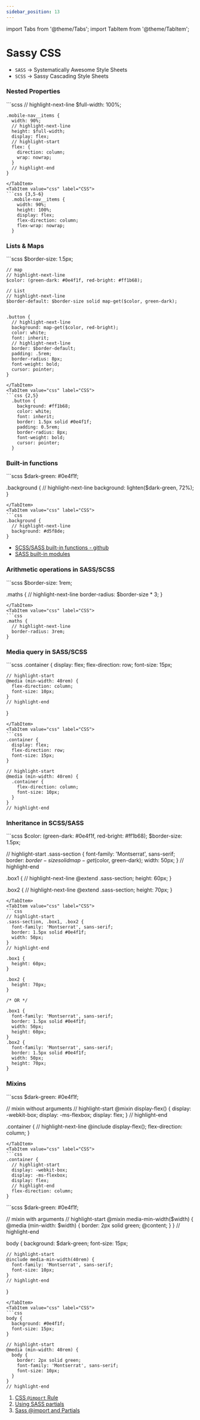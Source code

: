 ```yaml
---
sidebar_position: 13
---
```


import Tabs from '@theme/Tabs';
import TabItem from '@theme/TabItem';

# Sassy CSS

* `SASS` -> Systematically Awesome Style Sheets
* `SCSS` -> Sassy Cascading Style Sheets

### Nested Properties

<Tabs>
  <TabItem value="scss" label="SCSS">
  ```scss
    // highlight-next-line
    $full-width: 100%;

    .mobile-nav__items {
      width: 90%;
      // highlight-next-line
      height: $full-width;
      display: flex;
      // highlight-start
      flex: {
        direction: column;
        wrap: nowrap;
      }
      // highlight-end
    }
  ```
  </TabItem>
  <TabItem value="css" label="CSS">
  ```css {3,5-6}
    .mobile-nav__items {
      width: 90%;
      height: 100%;
      display: flex;
      flex-direction: column;
      flex-wrap: nowrap;
    }
  ```
  </TabItem>
</Tabs>

### Lists & Maps

<Tabs>
  <TabItem value="scss" label="SCSS">
  ```scss
    $border-size: 1.5px;

    // map
    // highlight-next-line
    $color: (green-dark: #0e4f1f, red-bright: #ff1b68);

    // List
    // highlight-next-line
    $border-default: $border-size solid map-get($color, green-dark);


    .button {
      // highlight-next-line
      background: map-get($color, red-bright);
      color: white;
      font: inherit;
      // highlight-next-line
      border: $border-default;
      padding: .5rem;
      border-radius: 8px;
      font-weight: bold;
      cursor: pointer;
    }
  ```
  </TabItem>
  <TabItem value="css" label="CSS">
  ```css {2,5}
    .button {
      background: #ff1b68;
      color: white;
      font: inherit;
      border: 1.5px solid #0e4f1f;
      padding: 0.5rem;
      border-radius: 8px;
      font-weight: bold;
      cursor: pointer;
    }
  ```
  </TabItem>
</Tabs>

### Built-in functions

<Tabs>
  <TabItem value="scss" label="SCSS">
  ```scss
  $dark-green: #0e4f1f;

  .background {
    // highlight-next-line
    background: lighten($dark-green, 72%);
  }
  ```
  </TabItem>
  <TabItem value="css" label="CSS">
  ```css
  .background {
    // highlight-next-line
    background: #d5f8de;
  }
  ```
  </TabItem>
</Tabs>

* [SCSS/SASS built-in functions - github](https://gist.github.com/AllThingsSmitty/3bcc79da563df756be46)
* [SASS built-in modules](https://sass-lang.com/documentation/modules/)

### Arithmetic operations in SASS/SCSS

<Tabs>
  <TabItem value="scss" label="SCSS">
  ```scss
  $border-size: 1rem;

  .maths {
    // highlight-next-line
    border-radius: $border-size * 3;
  }
  ```
  </TabItem>
  <TabItem value="css" label="CSS">
  ```css
  .maths {
    // highlight-next-line
    border-radius: 3rem;
  }
  ```
  </TabItem>
</Tabs>

### Media query in SASS/SCSS

<Tabs>
  <TabItem value="scss" label="SCSS">
  ```scss
  .container {
    display: flex;
    flex-direction: row;
    font-size: 15px;

    // highlight-start
    @media (min-width: 40rem) {
      flex-direction: column;
      font-size: 10px;
    }
    // highlight-end
  }
  ```
  </TabItem>
  <TabItem value="css" label="CSS">
  ```css
  .container {
    display: flex;
    flex-direction: row;
    font-size: 15px;
  }

  // highlight-start
  @media (min-width: 40rem) {
    .container {
      flex-direction: column;
      font-size: 10px;
    }
  }
  // highlight-end
  ```
  </TabItem>
</Tabs>


### Inheritance in SCSS/SASS

<Tabs>
  <TabItem value="scss" label="SCSS">
  ```scss
  $color: (green-dark: #0e4f1f, red-bright: #ff1b68);
  $border-size: 1.5px;

  // highlight-start
  .sass-section {
    font-family: 'Montserrat', sans-serif;
    border: $border-size solid map-get($color, green-dark);
    width: 50px;
  }
  // highlight-end

  .box1 {
    // highlight-next-line
    @extend .sass-section;
    height: 60px;
  }

  .box2 {
    // highlight-next-line
    @extend .sass-section;
    height: 70px;
  }
  ```
  </TabItem>
  <TabItem value="css" label="CSS">
  ```css
  // highlight-start
  .sass-section, .box1, .box2 {
    font-family: 'Montserrat', sans-serif;
    border: 1.5px solid #0e4f1f;
    width: 50px;
  }
  // highlight-end

  .box1 {
    height: 60px;
  }

  .box2 {
    height: 70px;
  }

  /* OR */

  .box1 {
    font-family: 'Montserrat', sans-serif;
    border: 1.5px solid #0e4f1f;
    width: 50px;
    height: 60px;
  }
  .box2 {
    font-family: 'Montserrat', sans-serif;
    border: 1.5px solid #0e4f1f;
    width: 50px;
    height: 70px;
  }
  ```
  </TabItem>
</Tabs>


### Mixins

<Tabs>
  <TabItem value="scss" label="SCSS">
  ```scss
  $dark-green: #0e4f1f;

  // mixin without arguments
  // highlight-start
  @mixin display-flex() {
    display: -webkit-box;
    display: -ms-flexbox;
    display: flex;
  }
  // highlight-end

  .container {
    // highlight-next-line
    @include display-flex();
    flex-direction: column;
  }
  ```
  </TabItem>
  <TabItem value="css" label="CSS">
  ```css
  .container {
    // highlight-start
    display: -webkit-box;
    display: -ms-flexbox;
    display: flex;
    // highlight-end
    flex-direction: column;
  }
  ```
  </TabItem>
</Tabs>

<Tabs>
  <TabItem value="scss" label="SCSS">
  ```scss
  $dark-green: #0e4f1f;

  // mixin with arguments
  // highlight-start
  @mixin media-min-width($width) {
    @media (min-width: $width) {
      border: 2px solid green;
      @content;
    }
  }
  // highlight-end

  body {
    background: $dark-green;
    font-size: 15px;

    // highlight-start
    @include media-min-width(40rem) {
      font-family: 'Montserrat', sans-serif;
      font-size: 10px;
    }
    // highlight-end
  }
  ```
  </TabItem>
  <TabItem value="css" label="CSS">
  ```css
  body {
    background: #0e4f1f;
    font-size: 15px;
  }

  // highlight-start
  @media (min-width: 40rem) {
    body {
      border: 2px solid green;
      font-family: 'Montserrat', sans-serif;
      font-size: 10px;
    }
  }
  // highlight-end
  ```
  </TabItem>
</Tabs>


1. [CSS `@import` Rule](https://www.w3schools.com/cssref/pr_import_rule.php)
2. [Using SASS partials](https://dev.to/sarah_chima/using-sass-partials-7mh)
3. [Sass @import and Partials](https://www.w3schools.com/sass/sass_import.php)
